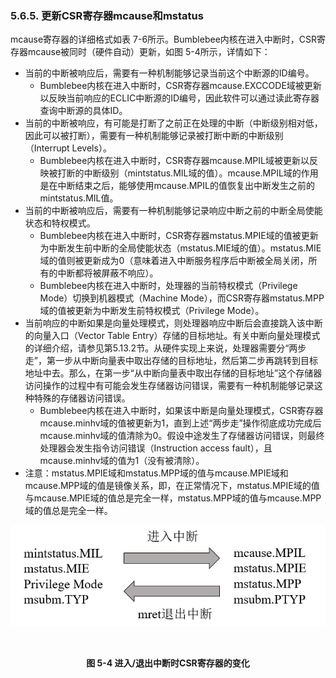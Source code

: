 ### **5.6.5. 更新CSR寄存器mcause和mstatus**

mcause寄存器的详细格式如表 7-6所示。Bumblebee内核在进入中断时，CSR寄存器mcause被同时（硬件自动）更新，如图 5-4所示，详情如下：

- 当前的中断被响应后，需要有一种机制能够记录当前这个中断源的ID编号。
  - Bumblebee内核在进入中断时，CSR寄存器mcause.EXCCODE域被更新以反映当前响应的ECLIC中断源的ID编号，因此软件可以通过读此寄存器查询中断源的具体ID。
- 当前的中断被响应，有可能是打断了之前正在处理的中断（中断级别相对低，因此可以被打断），需要有一种机制能够记录被打断中断的中断级别（Interrupt Levels）。
  - Bumblebee内核在进入中断时，CSR寄存器mcause.MPIL域被更新以反映被打断的中断级别（mintstatus.MIL域的值）。mcause.MPIL域的作用是在中断结束之后，能够使用mcause.MPIL的值恢复出中断发生之前的mintstatus.MIL值。
- 当前的中断被响应后，需要有一种机制能够记录响应中断之前的中断全局使能状态和特权模式。
  - Bumblebee内核在进入中断时，CSR寄存器mstatus.MPIE域的值被更新为中断发生前中断的全局使能状态（mstatus.MIE域的值）。mstatus.MIE域的值则被更新成为0（意味着进入中断服务程序后中断被全局关闭，所有的中断都将被屏蔽不响应）。
  - Bumblebee内核在进入中断时，处理器的当前特权模式（Privilege Mode）切换到机器模式（Machine Mode），而CSR寄存器mstatus.MPP域的值被更新为中断发生前特权模式（Privilege Mode）。
- 当前响应的中断如果是向量处理模式，则处理器响应中断后会直接跳入该中断的向量入口（Vector Table Entry）存储的目标地址。有关中断向量处理模式的详细介绍，请参见第5.13.2节。从硬件实现上来说，处理器需要分“两步走”，第一步从中断向量表中取出存储的目标地址，然后第二步再跳转到目标地址中去。那么，在第一步“从中断向量表中取出存储的目标地址”这个存储器访问操作的过程中有可能会发生存储器访问错误，需要有一种机制能够记录这种特殊的存储器访问错误。
  - Bumblebee内核在进入中断时，如果该中断是向量处理模式，CSR寄存器mcause.minhv域的值被更新为1，直到上述“两步走”操作彻底成功完成后mcause.minhv域的值清除为0。假设中途发生了存储器访问错误，则最终处理器会发生指令访问错误（Instruction access fault），且mcause.minhv域的值为1（没有被清除）。
- 注意：mstatus.MPIE域和mstatus.MPP域的值与mcause.MPIE域和mcause.MPP域的值是镜像关系，即，在正常情况下，mstatus.MPIE域的值与mcause.MPIE域的值总是完全一样，mstatus.MPP域的值与mcause.MPP域的值总是完全一样。



![](5.6.5.assets/11.png)

​                                                       **<center>图 5-4 进入/退出中断时CSR寄存器的变化</center>**

